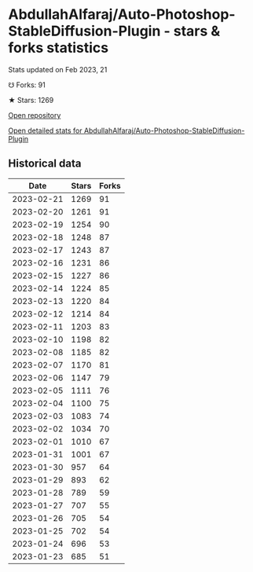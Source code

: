 # AbdullahAlfaraj/Auto-Photoshop-StableDiffusion-Plugin - stars & forks statistics

Stats updated on Feb 2023, 21

☋ Forks: 91

★ Stars: 1269

[Open repository](https://github.com/AbdullahAlfaraj/Auto-Photoshop-StableDiffusion-Plugin)

[Open detailed stats for AbdullahAlfaraj/Auto-Photoshop-StableDiffusion-Plugin](https://reviewgithub.com/rep/AbdullahAlfaraj/Auto-Photoshop-StableDiffusion-Plugin)

## Historical data
| Date | Stars | Forks |
|------|-------|-------|
| 2023-02-21 | 1269 | 91 | 
| 2023-02-20 | 1261 | 91 | 
| 2023-02-19 | 1254 | 90 | 
| 2023-02-18 | 1248 | 87 | 
| 2023-02-17 | 1243 | 87 | 
| 2023-02-16 | 1231 | 86 | 
| 2023-02-15 | 1227 | 86 | 
| 2023-02-14 | 1224 | 85 | 
| 2023-02-13 | 1220 | 84 | 
| 2023-02-12 | 1214 | 84 | 
| 2023-02-11 | 1203 | 83 | 
| 2023-02-10 | 1198 | 82 | 
| 2023-02-08 | 1185 | 82 | 
| 2023-02-07 | 1170 | 81 | 
| 2023-02-06 | 1147 | 79 | 
| 2023-02-05 | 1111 | 76 | 
| 2023-02-04 | 1100 | 75 | 
| 2023-02-03 | 1083 | 74 | 
| 2023-02-02 | 1034 | 70 | 
| 2023-02-01 | 1010 | 67 | 
| 2023-01-31 | 1001 | 67 | 
| 2023-01-30 | 957 | 64 | 
| 2023-01-29 | 893 | 62 | 
| 2023-01-28 | 789 | 59 | 
| 2023-01-27 | 707 | 55 | 
| 2023-01-26 | 705 | 54 | 
| 2023-01-25 | 702 | 54 | 
| 2023-01-24 | 696 | 53 | 
| 2023-01-23 | 685 | 51 | 

